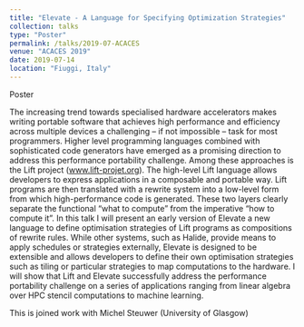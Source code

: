 ```yaml
---
title: "Elevate - A Language for Specifying Optimization Strategies"
collection: talks
type: "Poster"
permalink: /talks/2019-07-ACACES
venue: "ACACES 2019"
date: 2019-07-14
location: "Fiuggi, Italy"
---
```


<a href="/files/talks/2019/ACACES-2019.pdf" style="margin-right:1em; text-decoration: none;"><span class="fa-stack fa-1x"><i class="fa fa-file fa-2x"></i></span> Poster</a>

 The increasing trend towards specialised hardware accelerators makes writing portable software that achieves high performance and efficiency across multiple devices a challenging – if not impossible – task for most programmers. Higher level programming languages combined with sophisticated code generators have emerged as a promising direction to address this performance portability challenge. Among these approaches is the Lift project (www.lift-projet.org). The high-level Lift language allows developers to express applications in a composable and portable way. Lift programs are then translated with a rewrite system into a low-level form from which high-performance code is generated. These two layers clearly separate the functional “what to compute” from the imperative “how to compute it”. In this talk I will present an early version of Elevate a new language to define optimisation strategies of Lift programs as compositions of rewrite rules. While other systems, such as Halide, provide means to apply schedules or strategies externally, Elevate is designed to be extensible and allows developers to define their own optimisation strategies such as tiling or particular strategies to map computations to the hardware. I will show that Lift and Elevate successfully address the performance portability challenge on a series of applications ranging from linear algebra over HPC stencil computations to machine learning.

This is joined work with Michel Steuwer (University of Glasgow) 
